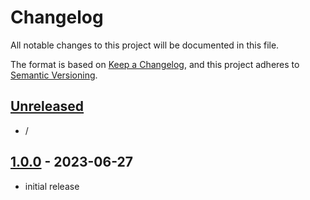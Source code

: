 # Changelog

All notable changes to this project will be documented in this file.

The format is based on [Keep a Changelog],
and this project adheres to [Semantic Versioning].

## [Unreleased]

- /

## [1.0.0] - 2023-06-27

- initial release

<!-- Links -->

[keep a changelog]: https://keepachangelog.com/en/1.0.0/
[semantic versioning]: https://semver.org/spec/v2.0.0.html

<!-- Versions -->

[unreleased]: https://github.com/iziphp/http-server-handler/compare/v1.0.0...HEAD
[1.0.0]: https://github.com/iziphp/http-server-handler/releases/tag/v1.0.0
